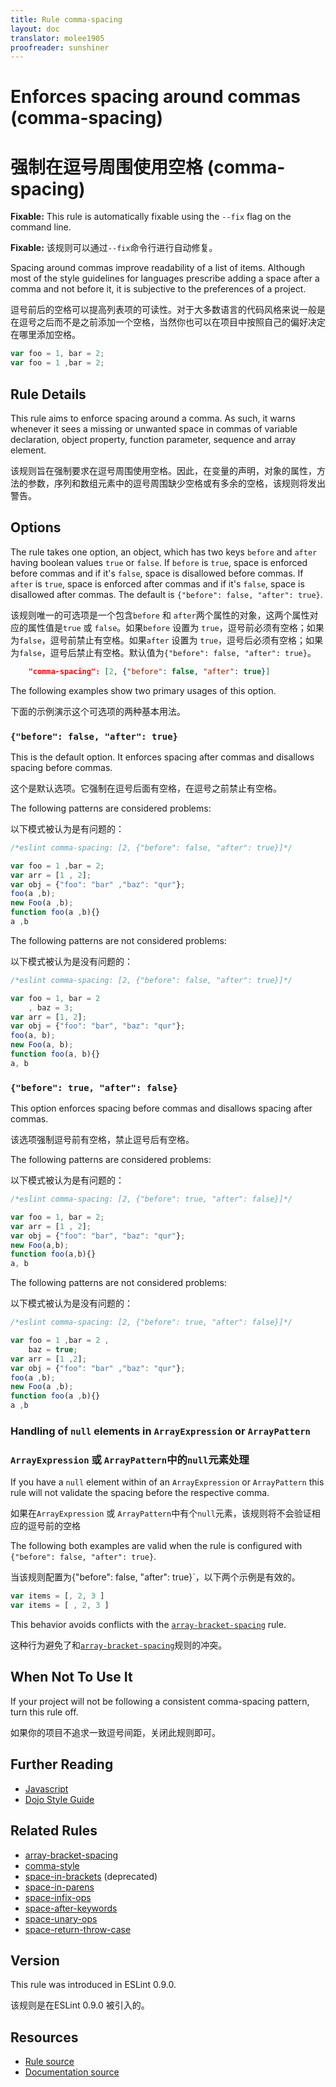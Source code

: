 ```yaml
---
title: Rule comma-spacing
layout: doc
translator: molee1905
proofreader: sunshiner
---
```

<!-- Note: No pull requests accepted for this file. See README.md in the root directory for details. -->

# Enforces spacing around commas (comma-spacing)

# 强制在逗号周围使用空格 (comma-spacing)

**Fixable:** This rule is automatically fixable using the `--fix` flag on the command line.

**Fixable:** 该规则可以通过`--fix`命令行进行自动修复。

Spacing around commas improve readability of a list of items. Although most of the style guidelines for languages prescribe adding a space after a comma and not before it, it is subjective to the preferences of a project.

逗号前后的空格可以提高列表项的可读性。对于大多数语言的代码风格来说一般是在逗号之后而不是之前添加一个空格，当然你也可以在项目中按照自己的偏好决定在哪里添加空格。


```js
var foo = 1, bar = 2;
var foo = 1 ,bar = 2;
```

## Rule Details

This rule aims to enforce spacing around a comma. As such, it warns whenever it sees a missing or unwanted space in commas of variable declaration, object property, function parameter, sequence and array element.

该规则旨在强制要求在逗号周围使用空格。因此，在变量的声明，对象的属性，方法的参数，序列和数组元素中的逗号周围缺少空格或有多余的空格，该规则将发出警告。

## Options

The rule takes one option, an object, which has two keys `before` and `after` having boolean values `true` or `false`. If `before` is `true`, space is enforced before commas and if it's `false`, space is disallowed before commas. If `after` is `true`, space is enforced after commas and if it's `false`, space is disallowed after commas. The default is `{"before": false, "after": true}`.

该规则唯一的可选项是一个包含`before` 和 `after`两个属性的对象，这两个属性对应的属性值是`true` 或 `false`。如果`before` 设置为 `true`，逗号前必须有空格；如果为`false`，逗号前禁止有空格。如果`after` 设置为 `true`，逗号后必须有空格；如果为`false`，逗号后禁止有空格。默认值为`{"before": false, "after": true}`。

```json
    "comma-spacing": [2, {"before": false, "after": true}]
```

The following examples show two primary usages of this option.

下面的示例演示这个可选项的两种基本用法。

### `{"before": false, "after": true}`

This is the default option. It enforces spacing after commas and disallows spacing before commas.

这个是默认选项。它强制在逗号后面有空格，在逗号之前禁止有空格。

The following patterns are considered problems:

以下模式被认为是有问题的：

```js
/*eslint comma-spacing: [2, {"before": false, "after": true}]*/

var foo = 1 ,bar = 2;
var arr = [1 , 2];
var obj = {"foo": "bar" ,"baz": "qur"};
foo(a ,b);
new Foo(a ,b);
function foo(a ,b){}
a ,b
```

The following patterns are not considered problems:

以下模式被认为是没有问题的：

```js
/*eslint comma-spacing: [2, {"before": false, "after": true}]*/

var foo = 1, bar = 2
    , baz = 3;
var arr = [1, 2];
var obj = {"foo": "bar", "baz": "qur"};
foo(a, b);
new Foo(a, b);
function foo(a, b){}
a, b
```

### `{"before": true, "after": false}`

This option enforces spacing before commas and disallows spacing after commas.

该选项强制逗号前有空格，禁止逗号后有空格。

The following patterns are considered problems:

以下模式被认为是有问题的：

```js
/*eslint comma-spacing: [2, {"before": true, "after": false}]*/

var foo = 1, bar = 2;
var arr = [1 , 2];
var obj = {"foo": "bar", "baz": "qur"};
new Foo(a,b);
function foo(a,b){}
a, b
```

The following patterns are not considered problems:

以下模式被认为是没有问题的：

```js
/*eslint comma-spacing: [2, {"before": true, "after": false}]*/

var foo = 1 ,bar = 2 ,
    baz = true;
var arr = [1 ,2];
var obj = {"foo": "bar" ,"baz": "qur"};
foo(a ,b);
new Foo(a ,b);
function foo(a ,b){}
a ,b
```

### Handling of `null` elements in `ArrayExpression` or `ArrayPattern`

### `ArrayExpression` 或 `ArrayPattern`中的`null`元素处理

If you have a `null` element within of an `ArrayExpression` or `ArrayPattern` this rule will not validate the spacing before the respective comma.

如果在`ArrayExpression` 或 `ArrayPattern`中有个`null`元素，该规则将不会验证相应的逗号前的空格

The following both examples are valid when the rule is configured with `{"before": false, "after": true}`.

当该规则配置为{"before": false, "after": true}`，以下两个示例是有效的。

```js
var items = [, 2, 3 ]
var items = [ , 2, 3 ]
```

This behavior avoids conflicts with the [`array-bracket-spacing`](array-bracket-spacing) rule.

这种行为避免了和[`array-bracket-spacing`](array-bracket-spacing)规则的冲突。

## When Not To Use It

If your project will not be following a consistent comma-spacing pattern, turn this rule off.

如果你的项目不追求一致逗号间距，关闭此规则即可。

## Further Reading

* [Javascript](http://javascript.crockford.com/code.html)
* [Dojo Style Guide](https://dojotoolkit.org/reference-guide/1.9/developer/styleguide.html)


## Related Rules

* [array-bracket-spacing](array-bracket-spacing)
* [comma-style](comma-style)
* [space-in-brackets](space-in-brackets) (deprecated)
* [space-in-parens](space-in-parens)
* [space-infix-ops](space-infix-ops)
* [space-after-keywords](space-after-keywords)
* [space-unary-ops](space-unary-ops)
* [space-return-throw-case](space-return-throw-case)

## Version

This rule was introduced in ESLint 0.9.0.

该规则是在ESLint 0.9.0 被引入的。

## Resources

* [Rule source](https://github.com/eslint/eslint/tree/master/lib/rules/comma-spacing.js)
* [Documentation source](https://github.com/eslint/eslint/tree/master/docs/rules/comma-spacing.md)
